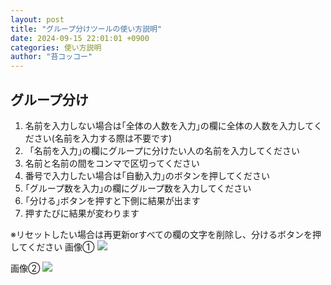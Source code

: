 ```yaml
---
layout: post
title: "グループ分けツールの使い方説明"
date: 2024-09-15 22:01:01 +0900
categories: 使い方説明
author: "苔コッコー"
---
```


## グループ分け
1. 名前を入力しない場合は｢全体の人数を入力｣の欄に全体の人数を入力してください(名前を入力する際は不要です)
2. 「名前を入力｣の欄にグループに分けたい人の名前を入力してください
3. 名前と名前の間をコンマで区切ってください
4. 番号で入力したい場合は｢自動入力｣のボタンを押してください
5. ｢グループ数を入力｣の欄にグループ数を入力してください
6. ｢分ける｣ボタンを押すと下側に結果が出ます
7. 押すたびに結果が変わります

※リセットしたい場合は再更新orすべての欄の文字を削除し、分けるボタンを押してください
画像①
![](https://lh7-rt.googleusercontent.com/docsz/AD_4nXcT9sCjNniWy2cQl8u7kIeZW6hEQcm_pxg41cj9M7o9puK1pA0EeksCSyPtIsvLzY4vxAwxDrg4ywqyEIXrzuKwq9S6goFSlUpVKPco_S7gfV1G77ZQW5Rh6r91OGicFBrFxhmp1q-WDuUm033vFG__G7_6?key=-rroUbtsV_Np92fjEZvgUg)

画像②
![](https://lh7-rt.googleusercontent.com/docsz/AD_4nXf5fosJ2oFgugYkBD42TCtMO1CSqZms0W71BGA2i7AhPkA6mbSp5xKE-A8BZZzKu-1Bov992odDKC457A18hapUJy4sT_D3qoAwmG9IkPj6-Nb-Rw-TzhKfh4dIKKyEvCVgpaAfFjBGGcXEqWHbYovgjISw?key=-rroUbtsV_Np92fjEZvgUg)
